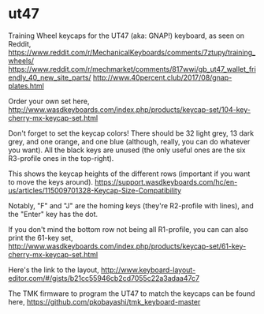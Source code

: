 # ut47
Training Wheel keycaps for the UT47 (aka: GNAP!) keyboard, as seen on Reddit,
https://www.reddit.com/r/MechanicalKeyboards/comments/7ztupy/training_wheels/
https://www.reddit.com/r/mechmarket/comments/817wwi/gb_ut47_wallet_friendly_40_new_site_parts/
http://www.40percent.club/2017/08/gnap-plates.html

Order your own set here,
http://www.wasdkeyboards.com/index.php/products/keycap-set/104-key-cherry-mx-keycap-set.html

Don't forget to set the keycap colors!  There should be 32 light grey, 13 dark grey, and one orange, and one blue (although, really, you can do whatever you want).
All the black keys are unused (the only useful ones are the six R3-profile ones in the top-right).

This shows the keycap heights of the different rows (important if you want to move the keys around).
https://support.wasdkeyboards.com/hc/en-us/articles/115009701328-Keycap-Size-Compatibility

Notably, "F" and "J" are the homing keys (they're R2-profile with lines), and the "Enter" key has the dot.

If you don't mind the bottom row not being all R1-profile, you can can also print the 61-key set,
http://www.wasdkeyboards.com/index.php/products/keycap-set/61-key-cherry-mx-keycap-set.html

Here's the link to the layout,
http://www.keyboard-layout-editor.com/#/gists/b21cc55946cb2cd7055c22a3adaa47c7

The TMK firmware to program the UT47 to match the keycaps can be found here,
https://github.com/pkobayashi/tmk_keyboard-master
